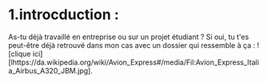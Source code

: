 # 1.introcduction :
As-tu déjà travaillé en entreprise ou sur un projet étudiant ? Si oui, tu t'es peut-être déjà retrouvé dans mon cas avec un dossier qui ressemble à ça :
! [clique ici][lhttps://da.wikipedia.org/wiki/Avion_Express#/media/Fil:Avion_Express_Italia_Airbus_A320_JBM.jpg].
